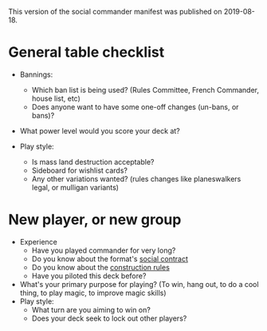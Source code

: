 This version of the social commander manifest was published on 2019-08-18.

General table checklist
====

- Bannings:

    - Which ban list is being used? (Rules Committee, French Commander, house list, etc)
    - Does anyone want to have some one-off changes (un-bans, or bans)?

- What power level would you score your deck at?
- Play style:
    - Is mass land destruction acceptable?
    - Sideboard for wishlist cards?
    - Any other variations wanted? (rules changes like planeswalkers legal, or mulligan variants)

New player, or new group
====

- Experience
    - Have you played commander for very long?
    - Do you know about the format's [social contract](philosophy.md)
    - Do you know about the [construction rules](http://www.mtgcommander.net/rules.php)
    - Have you piloted this deck before?
- What's your primary purpose for playing? (To win, hang out, to do a cool
  thing, to play magic, to improve magic skills)
- Play style:
    - What turn are you aiming to win on?
    - Does your deck seek to lock out other players?
